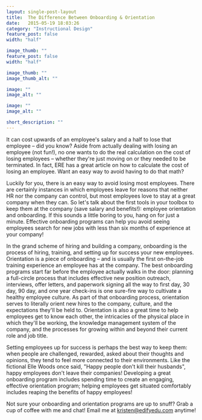 ```yaml
---
layout: single-post-layout
title:  The Difference Between Onboarding & Orientation
date:   2015-05-19 18:03:26
category: "Instructional Design"
feature_post: false
width: "half"

image_thumb: ""
feature_post: false
width: "half"

image_thumb: ""
image_thumb_alt: ""

image: ""
image_alt: ""

image: ""
image_alt: ""

short_description: ""
---
```


It can cost upwards of an employee's salary and a half to lose that employee – did you know? Aside from actually dealing with losing an employee (not fun!), no one wants to do the real calculation on the cost of losing employees – whether they're just moving on or they needed to be terminated. In fact, ERE has a great article on how to calculate the cost of losing an employee. Want an easy way to avoid having to do that math?

Luckily for you, there is an easy way to avoid losing most employees. There are certainly instances in which employees leave for reasons that neither HR nor the company can control, but most employees love to stay at a great company when they can. So let's talk about the first tools in your toolbox to keep them at the company (save salary and benefits!): employee orientation and onboarding. If this sounds a little boring to you, hang on for just a minute. Effective onboarding programs can help you avoid seeing employees search for new jobs with less than six months of experience at your company!

In the grand scheme of hiring and building a company, onboarding is the process of hiring, training, and setting up for success your new employees. Orientation is a piece of onboarding – and is usually the first on-the-job training experience an employee has at the company. The best onboarding programs start far before the employee actually walks in the door: planning a full-circle process that includes effective new position outreach, interviews, offer letters, and paperwork signing all the way to first day, 30 day, 90 day, and one year check-ins is one sure-fire way to cultivate a healthy employee culture. As part of that onboarding process, orientation serves to literally orient new hires to the company, culture, and the expectations they'll be held to. Orientation is also a great time to help employees get to know each other, the intricacies of the physical place in which they'll be working, the knowledge management system of the company, and the processes for growing within and beyond their current role and job title.

Setting employees up for success is perhaps the best way to keep them: when people are challenged, rewarded, asked about their thoughts and opinions, they tend to feel more connected to their environments. Like the fictional Elle Woods once said, "Happy people don't kill their husbands", happy employees don't leave their companies! Developing a great onboarding program includes spending time to create an engaging, effective orientation program; helping employees get situated comfortably includes reaping the benefits of happy employees!

Not sure your onboarding and orientation programs are up to snuff? Grab a cup of coffee with me and chat! Email me at kristen@edifyedu.com anytime!
